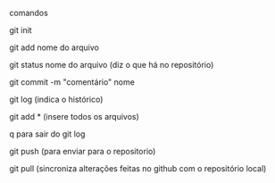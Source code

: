 comandos

git init

git add nome do arquivo

git status nome do arquivo (diz o que há no repositório)

git commit -m "comentário" nome


git log (indica o histórico)

git add * (insere todos os arquivos)

q para sair do git log

git push (para enviar para o repositorio)

git pull (sincroniza alterações feitas no github com o repositório local)
